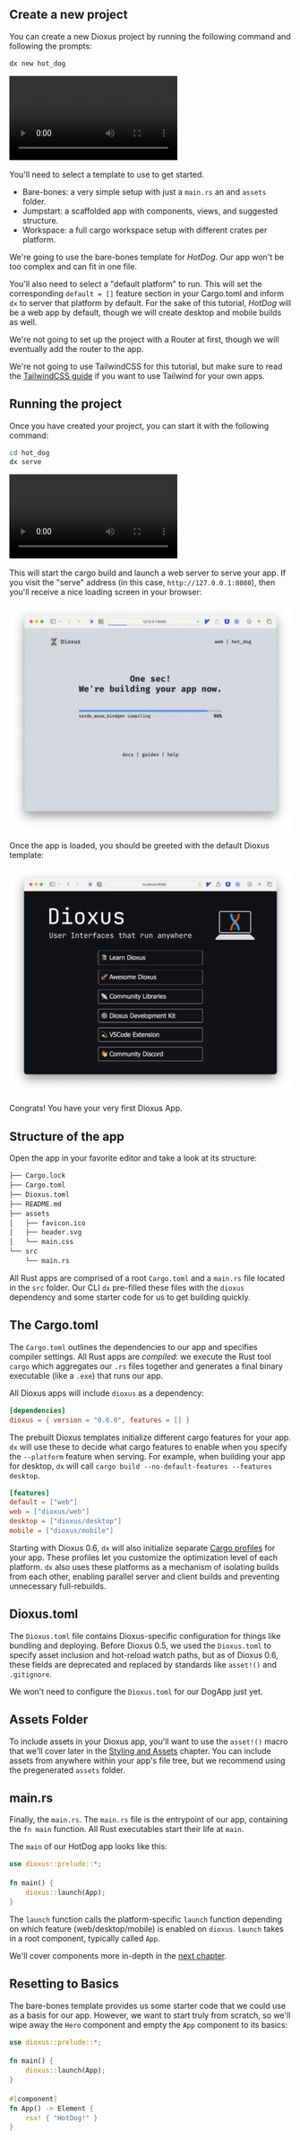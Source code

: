 
## Create a new project

You can create a new Dioxus project by running the following command and following the prompts:

```sh
dx new hot_dog
```

![dx new](/assets/06_docs/dx_new_06.mp4)

You'll need to select a template to use to get started.

- Bare-bones: a very simple setup with just a `main.rs` an and `assets` folder.
- Jumpstart: a scaffolded app with components, views, and suggested structure.
- Workspace: a full cargo workspace setup with different crates per platform.

We're going to use the bare-bones template for *HotDog*. Our app won't be too complex and can fit in one file.

You'll also need to select a "default platform" to run. This will set the corresponding `default = []` feature section in your Cargo.toml and inform `dx` to server that platform by default. For the sake of this tutorial, *HotDog* will be a web app by default, though we will create desktop and mobile builds as well.

We're not going to set up the project with a Router at first, though we will eventually add the router to the app.

We're not going to use TailwindCSS for this tutorial, but make sure to read the [TailwindCSS guide](../cookbook/tailwind.md) if you want to use Tailwind for your own apps.

## Running the project

Once you have created your project, you can start it with the following command:

```sh
cd hot_dog
dx serve
```

![dx serve](/assets/06_docs/dx_serve_06.mp4)

This will start the cargo build and launch a web server to serve your app. If you visit the "serve" address (in this case, `http://127.0.0.1:8080`), then you'll receive a nice loading screen in your browser:

![dx serve](/assets/06_docs/hotdog_loading.png)

Once the app is loaded, you should be greeted with the default Dioxus template:


![dx serve](/assets/06_docs/default_dioxus_app.png)

Congrats! You have your very first Dioxus App.

## Structure of the app

Open the app in your favorite editor and take a look at its structure:

```sh
├── Cargo.lock
├── Cargo.toml
├── Dioxus.toml
├── README.md
├── assets
│   ├── favicon.ico
│   ├── header.svg
│   └── main.css
└── src
    └── main.rs
```

All Rust apps are comprised of a root `Cargo.toml` and a `main.rs` file located in the `src` folder. Our CLI `dx` pre-filled these files with the `dioxus` dependency and some starter code for us to get building quickly.

## The Cargo.toml

The `Cargo.toml` outlines the dependencies to our app and specifies compiler settings. All Rust apps are *compiled*: we execute the Rust tool `cargo` which aggregates our `.rs` files together and generates a final binary executable (like a `.exe`) that runs our app.

All Dioxus apps will include `dioxus` as a dependency:

```toml
[dependencies]
dioxus = { version = "0.6.0", features = [] }
```

The prebuilt Dioxus templates initialize different cargo features for your app. `dx` will use these to decide what cargo features to enable when you specify the `--platform` feature when serving. For example, when building your app for desktop, `dx` will call `cargo build --no-default-features --features desktop`.

```toml
[features]
default = ["web"]
web = ["dioxus/web"]
desktop = ["dioxus/desktop"]
mobile = ["dioxus/mobile"]
```

Starting with Dioxus 0.6, `dx` will also initialize separate [Cargo profiles](https://doc.rust-lang.org/cargo/reference/profiles.html) for your app. These profiles let you customize the optimization level of each platform. `dx` also uses these platforms as a mechanism of isolating builds from each other, enabling parallel server and client builds and preventing unnecessary full-rebuilds.

## Dioxus.toml

The `Dioxus.toml` file contains Dioxus-specific configuration for things like bundling and deploying. Before Dioxus 0.5, we used the `Dioxus.toml` to specify asset inclusion and hot-reload watch paths, but as of Dioxus 0.6, these fields are deprecated and replaced by standards like `asset!()` and `.gitignore`.

We won't need to configure the `Dioxus.toml` for our DogApp just yet.

## Assets Folder

To include assets in your Dioxus app, you'll want to use the `asset!()` macro that we'll cover later in the [Styling and Assets](assets.md) chapter. You can include assets from anywhere within your app's file tree, but we recommend using the pregenerated `assets` folder.

## main.rs

Finally, the `main.rs`. The `main.rs` file is the entrypoint of our app, containing the `fn main` function. All Rust executables start their life at `main`.

The `main` of our HotDog app looks like this:

```rust
use dioxus::prelude::*;

fn main() {
    dioxus::launch(App);
}
```

The `launch` function calls the platform-specific `launch` function depending on which feature (web/desktop/mobile) is enabled on `dioxus`. `launch` takes in a root component, typically called `App`.

We'll cover components more in-depth in the [next chapter](component.md).

## Resetting to Basics

The bare-bones template provides us some starter code that we could use as a basis for our app. However, we want to start truly from scratch, so we'll wipe away the `Hero` component and empty the `App` component to its basics:

```rust
use dioxus::prelude::*;

fn main() {
    dioxus::launch(App);
}

#[component]
fn App() -> Element {
    rsx! { "HotDog!" }
}
```
